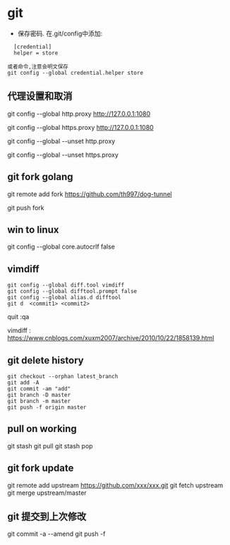 # git

* 保存密码. 在.git/config中添加:
```
  [credential]
  helper = store

或者命令,注意会明文保存
git config --global credential.helper store
```

## 代理设置和取消
git config --global http.proxy http://127.0.0.1:1080

git config --global https.proxy http://127.0.0.1:1080

git config --global --unset http.proxy

git config --global --unset https.proxy

## git fork golang 
git remote add fork https://github.com/th997/dog-tunnel

git push fork

## win to linux
git config --global core.autocrlf false

## vimdiff
```
git config --global diff.tool vimdiff
git config --global difftool.prompt false
git config --global alias.d difftool
git d  <commit1> <commit2>
```
quit :qa

vimdiff : https://www.cnblogs.com/xuxm2007/archive/2010/10/22/1858139.html

## git delete history
```
git checkout --orphan latest_branch
git add -A
git commit -am "add"
git branch -D master
git branch -m master
git push -f origin master
```

## pull on working
git stash
git pull
git stash pop

## git fork update
git remote add upstream https://github.com/xxx/xxx.git
git fetch upstream
git merge upstream/master


## git 提交到上次修改
git commit -a --amend
git push -f 


